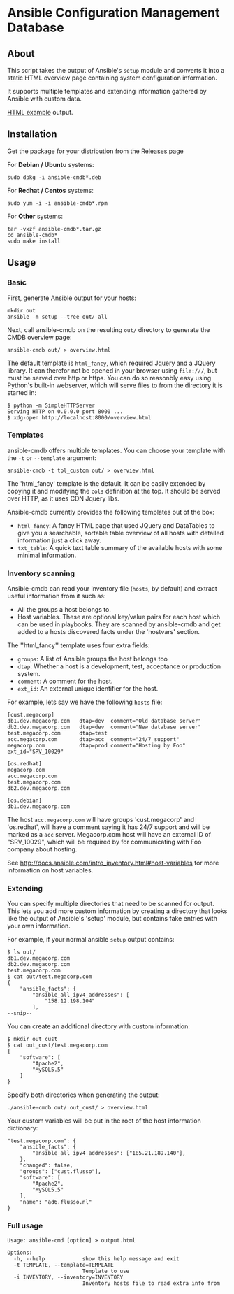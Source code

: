 Ansible Configuration Management Database
=========================================

About
-----

This script takes the output of Ansible's `setup` module and converts it into a
static HTML overview page containing system configuration information.

It supports multiple templates and extending information gathered by Ansible
with custom data.

[HTML example](https://rawgit.com/fboender/ansible-cmdb/master/example/html_fancy.html) output.

Installation
------------

Get the package for your distribution from the [Releases page](https://github.com/fboender/ansible-cmdb/releases)

For **Debian / Ubuntu** systems:

    sudo dpkg -i ansible-cmdb*.deb

For **Redhat / Centos** systems:

    sudo yum -i -i ansible-cmdb*.rpm

For **Other** systems:

    tar -vxzf ansible-cmdb*.tar.gz
    cd ansible-cmdb*
    sudo make install

Usage
-----

### Basic

First, generate Ansible output for your hosts:

	mkdir out
	ansible -m setup --tree out/ all

Next, call ansible-cmdb on the resulting `out/` directory to generate the CMDB
overview page:

	ansible-cmdb out/ > overview.html

The default template is `html_fancy`, which required Jquery and a JQuery
library. It can therefor not be opened in your browser using `file:///`, but
must be served over http or https. You can do so reasonbly easy using Python's
built-in webserver, which will serve files to from the directory it is started
in:

    $ python -m SimpleHTTPServer 
    Serving HTTP on 0.0.0.0 port 8000 ...
    $ xdg-open http://localhost:8000/overview.html

### Templates

ansible-cmdb offers multiple templates. You can choose your template with the
`-t` or `--template` argument:

	ansible-cmdb -t tpl_custom out/ > overview.html

The 'html_fancy' template is the default. It can be easily extended by copying
it and modifying the `cols` definition at the top. It should be served over
HTTP, as it uses CDN Jquery libs.

Ansible-cmdb currently provides the following templates out of the box:

* `html_fancy`: A fancy HTML page that used JQuery and DataTables to give you a
  searchable, sortable table overview of all hosts with detailed information
  just a click away.
* `txt_table`: A quick text table summary of the available hosts with some
  minimal information.

### Inventory scanning

Ansible-cmdb can read your inventory file (`hosts`, by default) and extract
useful information from it such as:

- All the groups a host belongs to.
- Host variables. These are optional key/value pairs for each host which can be
  used in playbooks. They are scanned by ansible-cmdb and get added to a hosts
  discovered facts under the 'hostvars' section.

The ''html_fancy'' template uses four extra fields:

- `groups`: A list of Ansible groups the host belongs too
- `dtap`: Whether a host is a development, test, acceptance or production system.
- `comment`: A comment for the host.
- `ext_id`: An external unique identifier for the host.

For example, lets say we have the following `hosts` file:

	[cust.megacorp]
	db1.dev.megacorp.com   dtap=dev  comment="Old database server"
	db2.dev.megacorp.com   dtap=dev  comment="New database server"
	test.megacorp.com      dtap=test 
	acc.megacorp.com       dtap=acc  comment="24/7 support"
	megacorp.com           dtap=prod comment="Hosting by Foo" ext_id="SRV_10029"
	
	[os.redhat]
	megacorp.com
	acc.megacorp.com
	test.megacorp.com
	db2.dev.megacorp.com
	
	[os.debian]
	db1.dev.megacorp.com

The host `acc.megacorp.com` will have groups 'cust.megacorp' and 'os.redhat',
will have a comment saying it has 24/7 support and will be marked as a `acc`
server. Megacorp.com host will have an external ID of "SRV_10029", which will
be required by for communicating with Foo company about hosting.

See http://docs.ansible.com/intro_inventory.html#host-variables for more
information on host variables.

### Extending

You can specify multiple directories that need to be scanned for output. This
lets you add more custom information by creating a directory that looks like
the output of Ansible's 'setup' module, but contains fake entries with your own
information.

For example, if your normal ansible `setup` output contains:

    $ ls out/
	db1.dev.megacorp.com
	db2.dev.megacorp.com
	test.megacorp.com
    $ cat out/test.megacorp.com
    {
        "ansible_facts": {
            "ansible_all_ipv4_addresses": [
                "158.12.198.104"
            ], 
    --snip--

You can create an additional directory with custom information:

    $ mkdir out_cust
    $ cat out_cust/test.megacorp.com
    {
        "software": [
            "Apache2",
            "MySQL5.5"
        ]
    }

Specify both directories when generating the output:

	./ansible-cmdb out/ out_cust/ > overview.html

Your custom variables will be put in the root of the host information dictionary:

    "test.megacorp.com": {
        "ansible_facts": {
            "ansible_all_ipv4_addresses": ["185.21.189.140"],
        },
        "changed": false,
        "groups": ["cust.flusso"],
        "software": [
            "Apache2",
            "MySQL5.5"
        ],
        "name": "ad6.flusso.nl"
    }


### Full usage

	Usage: ansible-cmd [option] > output.html
	
	Options:
	  -h, --help            show this help message and exit
	  -t TEMPLATE, --template=TEMPLATE
	                        Template to use
	  -i INVENTORY, --inventory=INVENTORY
	                        Inventory hosts file to read extra info from
